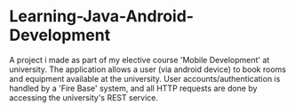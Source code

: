# Learning-Java-Android-Development
A project i made as part of my elective course 'Mobile Development' at university. The application allows a user (via android device) to book rooms and equipment available at the university. User accounts/authentication is handled by a 'Fire Base' system, and all HTTP requests are done by accessing the university's REST service.
